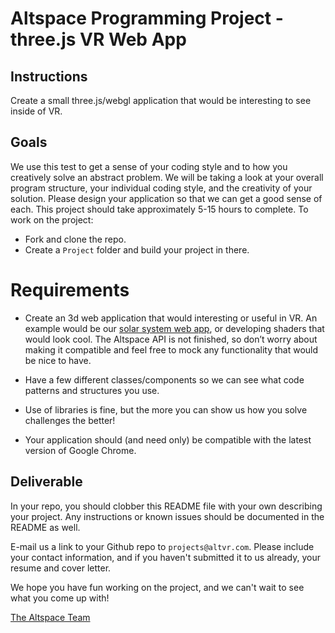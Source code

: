 # Altspace Programming Project - three.js VR Web App

## Instructions

Create a small three.js/webgl application that would be interesting to see inside of VR. 

## Goals

We use this test to get a sense of your coding style and to how you creatively solve an abstract problem. We will be taking a look at your overall program structure, your individual coding style, and the creativity of your solution. Please design your application so that we can get a good sense of each.
This project should take approximately 5-15 hours to complete. To work on the project:

* Fork and clone the repo.
* Create a `Project` folder and build your project in there.

# Requirements

- Create an 3d web application that would interesting or useful in VR. An example would be our [solar system web app](http://youtu.be/9GpLMIRjQp4?t=12m53s), or developing shaders that would look cool. The Altspace API is not finished, so don’t worry about making it compatible and feel free to mock any functionality that would be nice to have. 

- Have a few different classes/components so we can see what code patterns and structures you use.

- Use of libraries is fine, but the more you can show us how you solve challenges the better!

- Your application should (and need only) be compatible with the latest version of Google Chrome.

## Deliverable

In your repo, you should clobber this README file with your own describing your project. Any instructions or known issues should be documented in the README as well.

E-mail us a link to your Github repo to `projects@altvr.com`. Please include your contact information, and if you haven't submitted it to us already, your resume and cover letter. 

We hope you have fun working on the project, and we can't wait to see what you come up with!
    
[The Altspace Team](http://altvr.com/team/)
